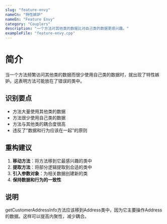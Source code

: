 ```yaml
---
slug: "feature-envy"
nameCn: "特性嫉妒"
nameEn: "Feature Envy"
category: "Couplers"
description: "一个方法对其他类的数据比对自己类的数据更感兴趣。"
exampleFile: "feature-envy.cpp"
---
```


# 简介

当一个方法频繁访问其他类的数据而很少使用自己类的数据时，就出现了特性嫉妒。这表明方法可能放在了错误的类中。

## 识别要点

- 方法大量使用其他类的数据
- 方法很少使用自己类的数据
- 方法与其他类的耦合度很高
- 违反了"数据和行为应该在一起"的原则

## 重构建议

1. **移动方法**：将方法移到它最感兴趣的类中
2. **提取方法**：将部分逻辑提取到合适的类中
3. **引入参数对象**：为相关数据创建新的类
4. **保持数据和行为的一致性**

## 说明

getCustomerAddressInfo方法应该移到Address类中，因为它主要操作Address的数据。这样可以提高内聚性，减少耦合。